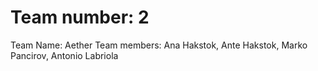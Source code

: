 <h1>Team number: 2</h1>
Team Name: Aether
Team members: Ana Hakstok, Ante Hakstok, Marko Pancirov, Antonio Labriola


